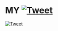 # MY [![Tweet](https://img.shields.io/twitter/url/http/shields.io.svg?style=social)](https://twitter.com/intent/tweet?text=Add%20security%20to%20any%20application%20with%20SDK&url=https://virgilsecurity.com&via=dstu4145&hashtags=security,developers)


[![Tweet](https://img.shields.io/twitter/url/http/shields.io.svg?style=social)](https://twitter.com/intent/tweet?text=Add%20security%20to%20any%20application%20with%20Virgil%20Security%.NET/C#%20SDK&url=https://virgilsecurity.com&via=virgil&hashtags=security,developers)


